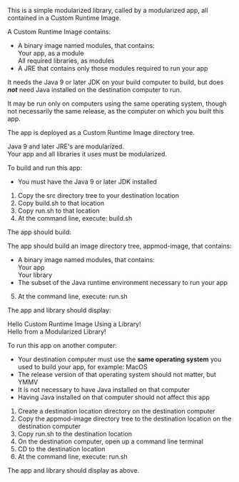 This is a simple modularized library, called by a modularized app, 
all contained in a Custom Runtime Image.

A Custom Runtime Image contains:
- A binary image named modules, that contains:  
Your app, as a module  
All required libraries, as modules  
- A JRE that contains only those modules required to run your app

It needs the Java 9 or later JDK on your build computer to build, 
but does  ***not***  need Java installed on the destination computer to run.

It may be run only on computers using the same operating system, 
though not necessarily the same release, 
as the computer on which you built this app.

The app is deployed as a Custom Runtime Image directory tree.

Java 9 and later JRE's are modularized.  
Your app and all libraries it uses must be modularized.

To build and run this app:

- You must have the Java 9 or later JDK installed

1. Copy the src directory tree to your destination location
2. Copy build.sh to that location
3. Copy run.sh to that location
4. At the command line, execute: build.sh

The app should build:

The app should build an image directory tree, appmod-image, that contains:  
- A binary image named modules, that contains:  
Your app   
Your library    
- The subset of the Java runtime environment necessary to run your app

5. At the command line, execute: run.sh

The app and library should display:

Hello Custom Runtime Image Using a Library!  
Hello from a Modularized Library!

To run this app on another computer:

- Your destination computer must use the **same operating system** you used to build your app, for example:  MacOS
- The release version of that operating system should not matter, but YMMV
- It is not necessary to have Java installed on that computer
- Having Java installed on that computer should not affect this app

1. Create a destination location directory on the destination computer
2. Copy the appmod-image directory tree to the destination location on the destination computer
4. Copy run.sh to the destination location
5. On the destination computer, open up a command line terminal
6. CD to the destination location
7. At the command line, execute: run.sh

The app and library should display as above.
